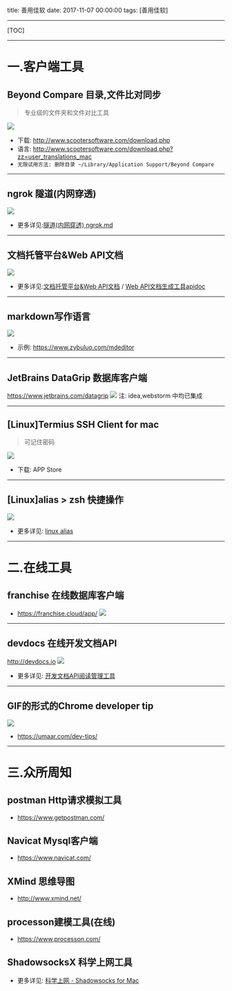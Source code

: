 title: 善用佳软
date: 2017-11-07 00:00:00
tags: [善用佳软]

---
[TOC]

---
# 一.客户端工具
## Beyond Compare 目录,文件比对同步
> 专业级的文件夹和文件对比工具

![](http://www.beyondcompare.cc/uploads/images/wenben-bijiao-4.jpg)
- 下载: http://www.scootersoftware.com/download.php
- 语言: http://www.scootersoftware.com/download.php?zz=user_translations_mac
- `无限试用方法: 删除目录 ~/Library/Application Support/Beyond Compare`

---
## ngrok 隧道(内网穿透)
![](http://ngrok.cn/index_files/webhooks.png)
- 更多详见:[隧道(内网穿透) ngrok.md](http://liuxiang.github.io/2017/03/21/%E9%9A%A7%E9%81%93(%E5%86%85%E7%BD%91%E7%A9%BF%E9%80%8F)%20ngrok/)

---
## 文档托管平台&Web API文档
![](http://7xnbs3.com1.z0.glb.clouddn.com/17-8-12/3564391.jpg)
- 更多详见:[文档托管平台&Web API文档](http://liuxiang.github.io/2016/04/14/%E6%96%87%E6%A1%A3%E6%89%98%E7%AE%A1%E5%B9%B3%E5%8F%B0&Web%20API%E6%96%87%E6%A1%A3/)  / [Web API文档生成工具apidoc](http://liuxiang.github.io/2016/04/16/Web%20API%E6%96%87%E6%A1%A3%E7%94%9F%E6%88%90%E5%B7%A5%E5%85%B7apidoc/)

---
## markdown写作语言
![](http://7xnbs3.com1.z0.glb.clouddn.com/17-11-7/85041038.jpg)
- 示例: https://www.zybuluo.com/mdeditor

---
## JetBrains DataGrip 数据库客户端
https://www.jetbrains.com/datagrip
![](http://7xnbs3.com1.z0.glb.clouddn.com/17-11-7/19438378.jpg)
注: idea,webstorm 中均已集成

---
## [Linux]Termius SSH Client for mac
> 可记住密码

![](http://is4.mzstatic.com/image/thumb/Purple128/v4/80/ef/d4/80efd4e1-2e39-4dc7-9f5d-f4794b2776a9/source/800x500bb.jpg)
- 下载: APP Store

---
## [Linux]alias > zsh 快捷操作
![](http://7xnbs3.com1.z0.glb.clouddn.com/17-11-7/50407978.jpg)
- 更多详见: [linux alias](http://liuxiang.github.io/2017/05/21/linux%20alias/)

---
# 二.在线工具
## franchise 在线数据库客户端
- https://franchise.cloud/app/
![](http://7xnbs3.com1.z0.glb.clouddn.com/17-11-7/52365738.jpg)

---
## devdocs 在线开发文档API
http://devdocs.io
![](http://7xnbs3.com1.z0.glb.clouddn.com/16-2-23/96325003.jpg)
- 更多详见:  [开发文档API阅读管理工具](http://liuxiang.github.io/2016/01/13/%E5%BC%80%E5%8F%91%E6%96%87%E6%A1%A3API%E9%98%85%E8%AF%BB%E7%AE%A1%E7%90%86%E5%B7%A5%E5%85%B7/)

---
## GIF的形式的Chrome developer tip
![](https://umaar.com/assets/images/dev-tips/network-overrides.gif)
- https://umaar.com/dev-tips/

---
# 三.众所周知
## postman Http请求模拟工具
- https://www.getpostman.com/

## Navicat Mysql客户端
- https://www.navicat.com/

## XMind 思维导图
- http://www.xmind.net/

## processon建模工具(在线)
- https://www.processon.com/

## ShadowsocksX 科学上网工具
- 更多详见: [科学上网 - Shadowsocks for Mac](http://liuxiang.github.io/2017/07/25/%E7%A7%91%E5%AD%A6%E4%B8%8A%E7%BD%91%20-%20Shadowsocks%20for%20Mac/)

